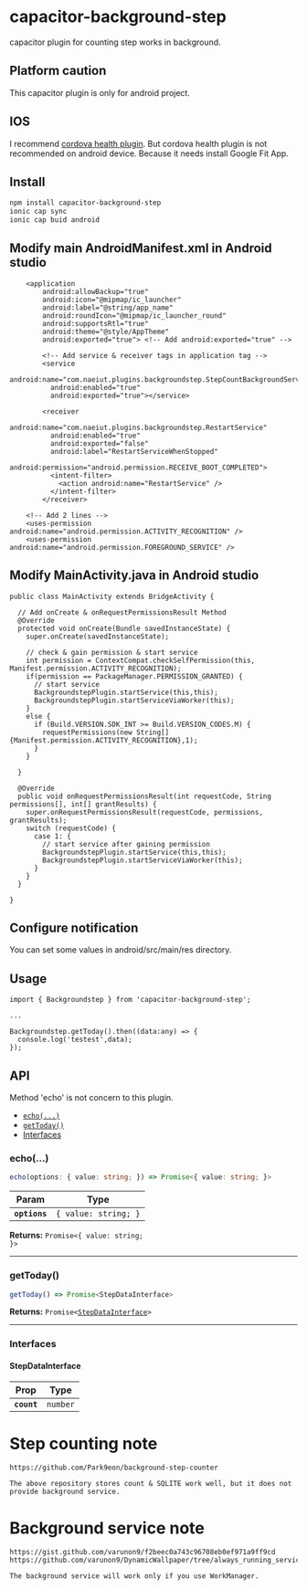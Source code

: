 # capacitor-background-step

capacitor plugin for counting step works in background.


## Platform caution

This capacitor plugin is only for android project.

## IOS

I recommend [cordova health plugin](https://github.com/dariosalvi78/cordova-plugin-health). 
But cordova health plugin is not recommended on android device. Because it needs install Google Fit App.

## Install

```bash
npm install capacitor-background-step
ionic cap sync
ionic cap buid android

```

## Modify main AndroidManifest.xml in Android studio
```
    <application
        android:allowBackup="true"
        android:icon="@mipmap/ic_launcher"
        android:label="@string/app_name"
        android:roundIcon="@mipmap/ic_launcher_round"
        android:supportsRtl="true"
        android:theme="@style/AppTheme"
        android:exported="true"> <!-- Add android:exported="true" -->
```
```
        <!-- Add service & receiver tags in application tag -->
        <service
          android:name="com.naeiut.plugins.backgroundstep.StepCountBackgroundService"
          android:enabled="true"
          android:exported="true"></service>

        <receiver
          android:name="com.naeiut.plugins.backgroundstep.RestartService"
          android:enabled="true"
          android:exported="false"
          android:label="RestartServiceWhenStopped"
          android:permission="android.permission.RECEIVE_BOOT_COMPLETED">
          <intent-filter>
            <action android:name="RestartService" />
          </intent-filter>
        </receiver>
```
```
    <!-- Add 2 lines -->
    <uses-permission android:name="android.permission.ACTIVITY_RECOGNITION" />
    <uses-permission android:name="android.permission.FOREGROUND_SERVICE" />
```

## Modify MainActivity.java in Android studio
```
public class MainActivity extends BridgeActivity {

  // Add onCreate & onRequestPermissionsResult Method
  @Override
  protected void onCreate(Bundle savedInstanceState) {
    super.onCreate(savedInstanceState);

    // check & gain permission & start service
    int permission = ContextCompat.checkSelfPermission(this, Manifest.permission.ACTIVITY_RECOGNITION);
    if(permission == PackageManager.PERMISSION_GRANTED) {
      // start service
      BackgroundstepPlugin.startService(this,this);
      BackgroundstepPlugin.startServiceViaWorker(this);
    }
    else {
      if (Build.VERSION.SDK_INT >= Build.VERSION_CODES.M) {
        requestPermissions(new String[]{Manifest.permission.ACTIVITY_RECOGNITION},1);
      }
    }

  }

  @Override
  public void onRequestPermissionsResult(int requestCode, String permissions[], int[] grantResults) {
    super.onRequestPermissionsResult(requestCode, permissions, grantResults);
    switch (requestCode) {
      case 1: {
        // start service after gaining permission
        BackgroundstepPlugin.startService(this,this);
        BackgroundstepPlugin.startServiceViaWorker(this);
      }
    }
  }

}
```

## Configure notification

You can set some values in android/src/main/res directory.

## Usage
```
import { Backgroundstep } from 'capacitor-background-step';

...

Backgroundstep.getToday().then((data:any) => {
  console.log('testest',data);
});

```

## API
Method 'echo' is not concern to this plugin.

<docgen-index>

* [`echo(...)`](#echo)
* [`getToday()`](#gettoday)
* [Interfaces](#interfaces)

</docgen-index>


<docgen-api>
<!--Update the source file JSDoc comments and rerun docgen to update the docs below-->

### echo(...)

```typescript
echo(options: { value: string; }) => Promise<{ value: string; }>
```

| Param         | Type                            |
| ------------- | ------------------------------- |
| **`options`** | <code>{ value: string; }</code> |

**Returns:** <code>Promise&lt;{ value: string; }&gt;</code>

--------------------


### getToday()

```typescript
getToday() => Promise<StepDataInterface>
```

**Returns:** <code>Promise&lt;<a href="#stepdatainterface">StepDataInterface</a>&gt;</code>

--------------------


### Interfaces


#### StepDataInterface

| Prop        | Type                |
| ----------- | ------------------- |
| **`count`** | <code>number</code> |

</docgen-api>


# Step counting note
```
https://github.com/Park9eon/background-step-counter

The above repository stores count & SQLITE work well, but it does not provide background service.

```

# Background service note
```
https://gist.github.com/varunon9/f2beec0a743c96708eb0ef971a9ff9cd
https://github.com/varunon9/DynamicWallpaper/tree/always_running_service

The background service will work only if you use WorkManager.
```